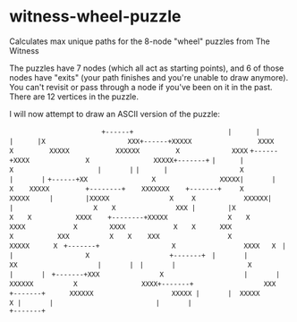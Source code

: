 # witness-wheel-puzzle

Calculates max unique paths for the 8-node "wheel" puzzles from The Witness

The puzzles have 7 nodes (which all act as starting points), and 6 of those nodes have "exits" (your path finishes and you're unable to draw anymore). You can't revisit or pass through a node if you've been on it in the past. There are 12 vertices in the puzzle.

I will now attempt to draw an ASCII version of the puzzle:

``                       +------+``
``                       |      |``
``                       |      |X``
``                    XXX+------+XXXXX``
``                XXXX      X         XXXXX``
``           XXXXXX         X             XXXX``
``+------+XXXX              X                XXXXX+-------+``
``|      |                  X                     |       |``
``|      |                  X                     |       |``
``+------+XX                X                XXXXX|       |``
``    X    XXXXX         +--------+    XXXXXXX    +-------+``
``    X        XXXXX     |        |XXXXX               X``
``    X            XXXXXX|        |                    X``
``   X               XXX |        |X                   X``
``   X           XXXX    +--------+XXXXX               X``
``   X        XXXX            X        XXXX            X``
``   X      XXX               X           XXX          X``
``   X    XXX                 X             XXXXX      X``
`` +-------+                  X                 XXXX   X``
`` |       |                  X                    +-------+``
`` |       |                 XX                    |       |``
`` |       |                  X                    |       |``
`` +-------+XXX               X                    |       |``
``            XXXXXX          X                XXXX+-------+``
``                 XXX     +-------+      XXXXXX``
``                   XXXXX |       |  XXXXX``
``                       X |       |``
``                         |       |``
``                         +-------+``
